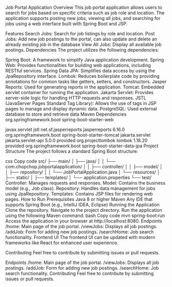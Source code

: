 Job Portal Application
Overview
This job portal application allows users to search for jobs based on specific criteria such as job role and location. The application supports posting new jobs, viewing all jobs, and searching for jobs using a web interface built with Spring Boot and JSP.

Features
Search Jobs: Search for job listings by role and location.
Post Jobs: Add new job postings to the portal, can also update and delete an already existing job in the database
View All Jobs: Display all available job postings.
Dependencies
The project utilizes the following dependencies:

Spring Boot: A framework to simplify Java application development.
Spring Web: Provides functionalities for building web applications, including RESTful services.
Spring Data JPA: Simplifies data access by using the JpaRepository interface.
Lombok: Reduces boilerplate code by providing annotations for common tasks like getters, setters, and constructors.
Jasper Reports: Used for generating reports in the application.
Tomcat: Embedded servlet container for running the application.
Jakarta Servlet: Provides server-side logic for handling HTTP requests and responses.
JSTL (JavaServer Pages Standard Tag Library): Allows the use of tags in JSP pages to manage and display dynamic data.
PostgreSQL: Used external database to store and retrieve data
Maven Dependencies
<dependency>
    <groupId>org.springframework.boot</groupId>
    <artifactId>spring-boot-starter-web</artifactId>
</dependency>

<dependency>
    <groupId>javax.servlet</groupId>
    <artifactId>jstl</artifactId>
</dependency>

<dependency>
    <groupId>net.sf.jasperreports</groupId>
    <artifactId>jasperreports</artifactId>
    <version>6.16.0</version>
</dependency>

<dependency>
    <groupId>org.springframework.boot</groupId>
    <artifactId>spring-boot-starter-tomcat</artifactId>
</dependency>

<dependency>
    <groupId>jakarta.servlet</groupId>
    <artifactId>jakarta.servlet-api</artifactId>
    <version>5.0.0</version>
    <scope>provided</scope>
</dependency>

<dependency>
    <groupId>org.projectlombok</groupId>
    <artifactId>lombok</artifactId>
    <version>1.18.20</version>
    <scope>provided</scope>
</dependency>

<dependency>
    <groupId>org.springframework.boot</groupId>
    <artifactId>spring-boot-starter-data-jpa</artifactId>
</dependency>
Project Structure
The project follows a standard Spring Boot structure:

css
Copy code
src/
 ├── main/
 │   ├── java/
 │   │   └── com.chopchop.jobportalapplication/
 │   │       ├── controller/
 │   │       ├── model/
 │   │       ├── repository/
 │   │       └── JobPortalApplication.java
 │   └── resources/
 │       ├── static/
 │       ├── templates/
 │       └── application.properties
 └── test/
Controller: Manages requests and responses.
Model: Contains the business model (e.g., Job class).
Repository: Handles data management for jobs using JpaRepository.
Templates: Contains JSP files for rendering web pages.
How to Run
Prerequisites
Java 8 or higher
Maven
Any IDE that supports Spring Boot (e.g., IntelliJ IDEA, Eclipse)
Running the Application
Clone the repository.
Navigate to the project directory.
Run the application using the following Maven command:
bash
Copy code
mvn spring-boot:run
Access the application in your browser at http://localhost:8080.
Endpoints
/home: Main page of the job portal.
/viewJobs: Displays all job postings.
/addJob: Form for adding new job postings.
/searchHome: Job search functionality.
Frontend UI
The frontend UI can be updated with modern frameworks like React for enhanced user experience.

Contributing
Feel free to contribute by submitting issues or pull requests.

Endpoints
/home: Main page of the job portal.
/viewJobs: Displays all job postings.
/addJob: Form for adding new job postings.
/searchHome: Job search functionality.
Contributing
Feel free to contribute by submitting issues or pull requests.
